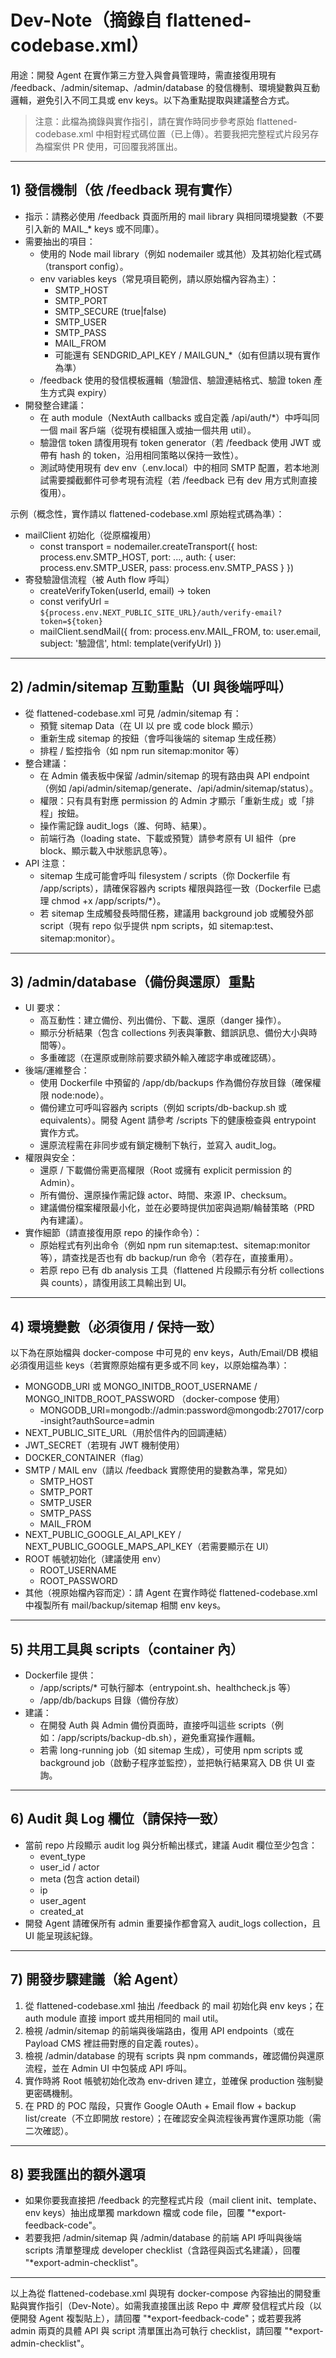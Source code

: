 
# Dev-Note（摘錄自 flattened-codebase.xml）
用途：開發 Agent 在實作第三方登入與會員管理時，需直接復用現有 /feedback、/admin/sitemap、/admin/database 的發信機制、環境變數與互動邏輯，避免引入不同工具或 env keys。以下為重點提取與建議整合方式。

> 注意：此檔為摘錄與實作指引，請在實作時同步參考原始 flattened-codebase.xml 中相對程式碼位置（已上傳）。若要我把完整程式片段另存為檔案供 PR 使用，可回覆我將匯出。

---

## 1) 發信機制（依 /feedback 現有實作）
- 指示：請務必使用 /feedback 頁面所用的 mail library 與相同環境變數（不要引入新的 MAIL_* keys 或不同庫）。
- 需要抽出的項目：
  - 使用的 Node mail library（例如 nodemailer 或其他）及其初始化程式碼（transport config）。
  - env variables keys（常見項目範例，請以原始檔內容為主）：
    - SMTP_HOST
    - SMTP_PORT
    - SMTP_SECURE (true|false)
    - SMTP_USER
    - SMTP_PASS
    - MAIL_FROM
    - 可能還有 SENDGRID_API_KEY / MAILGUN_*（如有但請以現有實作為準）
  - /feedback 使用的發信模板邏輯（驗證信、驗證連結格式、驗證 token 產生方式與 expiry）
- 開發整合建議：
  - 在 auth module（NextAuth callbacks 或自定義 /api/auth/*）中呼叫同一個 mail 客戶端（從現有模組匯入或抽一個共用 util）。
  - 驗證信 token 請復用現有 token generator（若 /feedback 使用 JWT 或帶有 hash 的 token，沿用相同策略以保持一致性）。
  - 測試時使用現有 dev env（.env.local）中的相同 SMTP 配置，若本地測試需要攔截郵件可參考現有流程（若 /feedback 已有 dev 用方式則直接復用）。

示例（概念性，實作請以 flattened-codebase.xml 原始程式碼為準）：
- mailClient 初始化（從原檔複用）
  - const transport = nodemailer.createTransport({ host: process.env.SMTP_HOST, port: ..., auth: { user: process.env.SMTP_USER, pass: process.env.SMTP_PASS } })
- 寄發驗證信流程（被 Auth flow 呼叫）
  - createVerifyToken(userId, email) -> token
  - const verifyUrl = `${process.env.NEXT_PUBLIC_SITE_URL}/auth/verify-email?token=${token}`
  - mailClient.sendMail({ from: process.env.MAIL_FROM, to: user.email, subject: '驗證信', html: template(verifyUrl) })

---

## 2) /admin/sitemap 互動重點（UI 與後端呼叫）
- 從 flattened-codebase.xml 可見 /admin/sitemap 有：
  - 預覽 sitemap Data（在 UI 以 pre 或 code block 顯示）
  - 重新生成 sitemap 的按鈕（會呼叫後端的 sitemap 生成任務）
  - 排程 / 監控指令（如 npm run sitemap:monitor 等）
- 整合建議：
  - 在 Admin 儀表板中保留 /admin/sitemap 的現有路由與 API endpoint（例如 /api/admin/sitemap/generate、/api/admin/sitemap/status）。
  - 權限：只有具有對應 permission 的 Admin 才顯示「重新生成」或「排程」按鈕。
  - 操作需記錄 audit_logs（誰、何時、結果）。
  - 前端行為（loading state、下載或預覽）請參考原有 UI 組件（pre block、顯示載入中狀態訊息等）。
- API 注意：
  - sitemap 生成可能會呼叫 filesystem / scripts（你 Dockerfile 有 /app/scripts），請確保容器內 scripts 權限與路徑一致（Dockerfile 已處理 chmod +x /app/scripts/*）。
  - 若 sitemap 生成觸發長時間任務，建議用 background job 或觸發外部 script（現有 repo 似乎提供 npm scripts，如 sitemap:test、sitemap:monitor）。

---

## 3) /admin/database（備份與還原）重點
- UI 要求：
  - 高互動性：建立備份、列出備份、下載、還原（danger 操作）。
  - 顯示分析結果（包含 collections 列表與筆數、錯誤訊息、備份大小與時間等）。
  - 多重確認（在還原或刪除前要求額外輸入確認字串或確認碼）。
- 後端/運維整合：
  - 使用 Dockerfile 中預留的 /app/db/backups 作為備份存放目錄（確保權限 node:node）。
  - 備份建立可呼叫容器內 scripts（例如 scripts/db-backup.sh 或 equivalents）。開發 Agent 請參考 /scripts 下的健康檢查與 entrypoint 實作方式。
  - 還原流程需在非同步或有鎖定機制下執行，並寫入 audit_log。
- 權限與安全：
  - 還原 / 下載備份需更高權限（Root 或擁有 explicit permission 的 Admin）。
  - 所有備份、還原操作需記錄 actor、時間、來源 IP、checksum。
  - 建議備份檔案權限最小化，並在必要時提供加密與過期/輪替策略（PRD 內有建議）。
- 實作細節（請直接復用原 repo 的操作命令）：
  - 原始程式有列出命令（例如 npm run sitemap:test、sitemap:monitor 等），請查找是否也有 db backup/run 命令（若存在，直接重用）。
  - 若原 repo 已有 db analysis 工具（flattened 片段顯示有分析 collections 與 counts），請復用該工具輸出到 UI。

---

## 4) 環境變數（必須復用 / 保持一致）
以下為在原始檔與 docker-compose 中可見的 env keys，Auth/Email/DB 模組必須復用這些 keys（若實際原始檔有更多或不同 key，以原始檔為準）：

- MONGODB_URI 或 MONGO_INITDB_ROOT_USERNAME / MONGO_INITDB_ROOT_PASSWORD （docker-compose 使用）
  - MONGODB_URI=mongodb://admin:password@mongodb:27017/corp-insight?authSource=admin
- NEXT_PUBLIC_SITE_URL（用於信件內的回調連結）
- JWT_SECRET（若現有 JWT 機制使用）
- DOCKER_CONTAINER（flag）
- SMTP / MAIL env（請以 /feedback 實際使用的變數為準，常見如）
  - SMTP_HOST
  - SMTP_PORT
  - SMTP_USER
  - SMTP_PASS
  - MAIL_FROM
- NEXT_PUBLIC_GOOGLE_AI_API_KEY / NEXT_PUBLIC_GOOGLE_MAPS_API_KEY（若需要顯示在 UI）
- ROOT 帳號初始化（建議使用 env）
  - ROOT_USERNAME
  - ROOT_PASSWORD
- 其他（視原始檔內容而定）：請 Agent 在實作時從 flattened-codebase.xml 中複製所有 mail/backup/sitemap 相關 env keys。

---

## 5) 共用工具與 scripts（container 內）
- Dockerfile 提供：
  - /app/scripts/* 可執行腳本（entrypoint.sh、healthcheck.js 等）
  - /app/db/backups 目錄（備份存放）
- 建議：
  - 在開發 Auth 與 Admin 備份頁面時，直接呼叫這些 scripts（例如：/app/scripts/backup-db.sh），避免重寫操作邏輯。
  - 若需 long-running job（如 sitemap 生成），可使用 npm scripts 或 background job（啟動子程序並監控），並把執行結果寫入 DB 供 UI 查詢。

---

## 6) Audit 與 Log 欄位（請保持一致）
- 當前 repo 片段顯示 audit log 與分析輸出樣式，建議 Audit 欄位至少包含：
  - event_type
  - user_id / actor
  - meta (包含 action detail)
  - ip
  - user_agent
  - created_at
- 開發 Agent 請確保所有 admin 重要操作都會寫入 audit_logs collection，且 UI 能呈現該紀錄。

---

## 7) 開發步驟建議（給 Agent）
1. 從 flattened-codebase.xml 抽出 /feedback 的 mail 初始化與 env keys；在 auth module 直接 import 或共用相同的 mail util。
2. 檢視 /admin/sitemap 的前端與後端路由，復用 API endpoints（或在 Payload CMS 裡註冊對應的自定義 routes）。
3. 檢視 /admin/database 的現有 scripts 與 npm commands，確認備份與還原流程，並在 Admin UI 中包裝成 API 呼叫。
4. 實作時將 Root 帳號初始化改為 env-driven 建立，並確保 production 強制變更密碼機制。
5. 在 PRD 的 POC 階段，只實作 Google OAuth + Email flow + backup list/create（不立即開放 restore）；在確認安全與流程後再實作還原功能（需二次確認）。

---

## 8) 要我匯出的額外選項
- 如果你要我直接把 /feedback 的完整程式片段（mail client init、template、env keys）抽出成單獨 markdown 檔或 code file，回覆 "*export-feedback-code"。
- 若要我把 /admin/sitemap 與 /admin/database 的前端 API 呼叫與後端 scripts 清單整理成 developer checklist（含路徑與函式名建議），回覆 "*export-admin-checklist"。

---

以上為從 flattened-codebase.xml 與現有 docker-compose 內容抽出的開發重點與實作指引（Dev-Note）。如需我直接匯出該 Repo 中 *實際* 發信程式片段（以便開發 Agent 複製貼上），請回覆 "*export-feedback-code"；或若要我將 admin 兩頁的具體 API 與 script 清單匯出為可執行 checklist，請回覆 "*export-admin-checklist"。